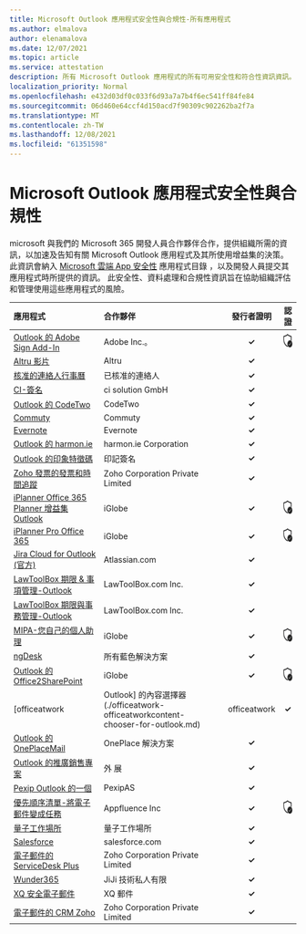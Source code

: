 ```yaml
---
title: Microsoft Outlook 應用程式安全性與合規性-所有應用程式
ms.author: elmalova
author: elenamalova
ms.date: 12/07/2021
ms.topic: article
ms.service: attestation
description: 所有 Microsoft Outlook 應用程式的所有可用安全性和符合性資訊資訊。
localization_priority: Normal
ms.openlocfilehash: e432d03df0c033f6d93a7a7b4f6ec541ff84fe84
ms.sourcegitcommit: 06d460e64ccf4d150acd7f90309c902262ba2f7a
ms.translationtype: MT
ms.contentlocale: zh-TW
ms.lasthandoff: 12/08/2021
ms.locfileid: "61351598"
---
```

# <a name="microsoft-outlook-apps-security-and-compliance"></a>Microsoft Outlook 應用程式安全性與合規性

microsoft 與我們的 Microsoft 365 開發人員合作夥伴合作，提供組織所需的資訊，以加速及告知有關 Microsoft Outlook 應用程式及其所使用增益集的決策。 此資訊會納入 [Microsoft 雲端 App 安全性](https://www.microsoft.com/en-us/enterprise-mobility-security/cloud-app-security) 應用程式目錄 ，以及開發人員提交其應用程式時所提供的資訊。 此安全性、資料處理和合規性資訊旨在協助組織評估和管理使用這些應用程式的風險。

| **應用程式** | **合作夥伴** | **發行者證明** | **認證** |
|:--------|:------------|:----------------------:|:-------------:|
| [Outlook 的 Adobe Sign Add-In](./adobe-inc-sign-add-in-for-outlook.md) | Adobe Inc.。 | **✓** | <img alt="Certified application badge" src="../media/certified-badge.png" height="25" width="25" /> |
| [Altru 影片](./altru-videos.md) | Altru | **✓** |  |
| [核准的連絡人行事曆](./approved-contact-calendars.md) | 已核准的連絡人 | **✓** |  |
| [CI-簽名](./ci-solution-gmbh-signature.md) | ci solution GmbH | **✓** |  |
| [Outlook 的 CodeTwo](./codetwo-for-outlook.md) | CodeTwo | **✓** |  |
| [Commuty](./commuty.md) | Commuty | **✓** |  |
| [Evernote](./evernote.md) | Evernote | **✓** |  |
| [Outlook 的 harmon.ie](./harmonie-corporation-for-outlook.md) | harmon.ie Corporation | **✓** |  |
| [Outlook 的印象特徵碼](./impression-signatures-for-outlook.md) | 印記簽名 | **✓** |  |
| [Zoho 發票的發票和時間追蹤](./zoho-corporation-private-limited-invoice-and-time-tracking.md) | Zoho Corporation Private Limited | **✓** |  |
| [iPlanner Office 365 Planner 增益集 Outlook](./iglobe-iplanner-office-365-planner-add-in-for-outlook.md) | iGlobe | **✓** | <img alt="Certified application badge" src="../media/certified-badge.png" height="25" width="25" /> |
| [iPlanner Pro Office 365](./iglobe-iplanner-pro-office-365.md) | iGlobe | **✓** | <img alt="Certified application badge" src="../media/certified-badge.png" height="25" width="25" /> |
| [Jira Cloud for Outlook (官方) ](./atlassiancom-jira-cloud-for-outlook-official.md) | Atlassian.com | **✓** |  |
| [LawToolBox 期限 &amp; 事項管理-Outlook](./lawtoolboxcom-inc-lawtoolbox-deadlines-and-matter-management-outlook.md) | LawToolBox.com Inc. | **✓** |  |
| [LawToolBox 期限與事務管理-Outlook](./lawtoolboxcom-inc-lawtoolbox-deadlines-and-matter-management-outlook.md) | LawToolBox.com Inc. | **✓** |  |
| [MIPA-您自己的個人助理](./iglobe-mipa-your-own-personal-assistant.md) | iGlobe | **✓** | <img alt="Certified application badge" src="../media/certified-badge.png" height="25" width="25" /> |
| [ngDesk](./all-blue-solutions-ngdesk.md) | 所有藍色解決方案 | **✓** |  |
| [Outlook 的 Office2SharePoint](./iglobe-office2sharepoint-for-outlook.md) | iGlobe | **✓** | <img alt="Certified application badge" src="../media/certified-badge.png" height="25" width="25" /> |
| [officeatwork | Outlook] 的內容選擇器 (./officeatwork-officeatworkcontent-chooser-for-outlook.md)  | officeatwork | **✓** |  |
| [Outlook 的 OnePlaceMail](./oneplace-solutions-oneplacemail-for-outlook.md) | OnePlace 解決方案 | **✓** |  |
| [Outlook 的推廣銷售專案](./outreach-sales-engagement-for-outlook.md) | 外 展 | **✓** |  |
| [Pexip Outlook 的一個](./pexipas-pexip-one-for-outlook.md) | PexipAS | **✓** |  |
| [優先順序清單-將電子郵件變成任務](./appfluence-inc-priority-matrix-turn-emails-into-tasks.md) | Appfluence Inc | **✓** | <img alt="Certified application badge" src="../media/certified-badge.png" height="25" width="25" /> |
| [量子工作場所](./quantum-workplace.md) | 量子工作場所 | **✓** |  |
| [Salesforce](./salesforcecom-salesforce.md) | salesforce.com | **✓** |  |
| [電子郵件的 ServiceDesk Plus](./zoho-corporation-private-limited-servicedesk-plus-for-email.md) | Zoho Corporation Private Limited | **✓** |  |
| [Wunder365](./jiji-technologies-private-limited-wunder365.md) | JiJi 技術私人有限 | **✓** |  |
| [XQ 安全電子郵件](./xq-message-secure-email.md) | XQ 郵件 | **✓** |  |
| [電子郵件的 CRM Zoho](./zoho-corporation-private-limited-crm-for-email.md) | Zoho Corporation Private Limited | **✓** |  |
